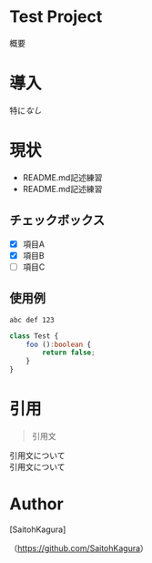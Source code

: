 Test Project
====
概要

# 導入
特に*なし*

# 現状
* README.md記述練習
* README.md記述練習

## チェックボックス
- [x] 項目A
- [x] 項目B
- [ ] 項目C

## 使用例
`abc def 123`

```typescript
class Test {
	foo ():boolean {
		return false;
	}
}
```

# 引用

> 引用文

引用文について  
引用文について

# Author
[SaitohKagura]

（<https://github.com/SaitohKagura>）
